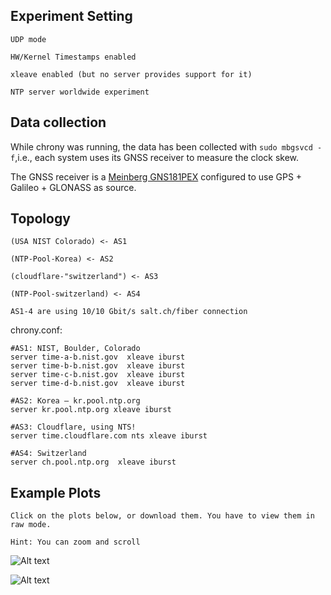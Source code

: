 ## Experiment Setting
```UDP mode```

```HW/Kernel Timestamps enabled```


```xleave enabled (but no server provides support for it)```


```NTP server worldwide experiment```


## Data collection
While chrony was running, the data has been collected with
```sudo mbgsvcd -f```,i.e., each system uses its GNSS receiver to measure the clock skew.

The GNSS receiver is a [Meinberg GNS181PEX](https://www.meinbergglobal.com/english/products/pci-express-gps-glonass-galileo-beidou-clock.htm) configured to use GPS + Galileo + GLONASS as source.

## Topology

```(USA NIST Colorado) <- AS1```

```(NTP-Pool-Korea) <- AS2```

```(cloudflare-"switzerland") <- AS3```

```(NTP-Pool-switzerland) <- AS4```

```AS1-4 are using 10/10 Gbit/s salt.ch/fiber connection```

chrony.conf:
```console
#AS1: NIST, Boulder, Colorado 
server time-a-b.nist.gov  xleave iburst
server time-b-b.nist.gov  xleave iburst
server time-c-b.nist.gov  xleave iburst
server time-d-b.nist.gov  xleave iburst
 
#AS2: Korea — kr.pool.ntp.org
server kr.pool.ntp.org xleave iburst

#AS3: Cloudflare, using NTS!
server time.cloudflare.com nts xleave iburst

#AS4: Switzerland 
server ch.pool.ntp.org  xleave iburst
```



## Example Plots
```Click on the plots below, or download them. You have to view them in raw mode.```

```Hint: You can zoom and scroll```


![Alt text](Experiment30.svg?raw=true "Complete Experiment")

![Alt text](Experiment30woKorea.svg?raw=true "Zoom-In")



